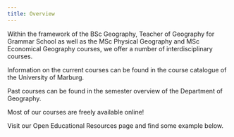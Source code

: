 ```yaml
---
title: Overview
---
```


Within the framework of the BSc Geography, Teacher of Geography for Grammar School as well as the MSc Physical Geography and MSc Economical Geography courses, we offer a number of interdisciplinary courses.

<!--more-->


Information on the current courses can be found in the course catalogue of the University of Marburg.

Past courses can be found in the semester overview of the Department of Geography.

Most of our courses are freely available online!

Visit our Open Educational Resources page and find some example below.
